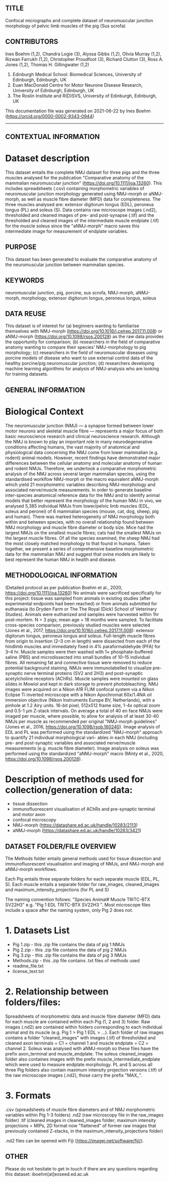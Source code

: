 ## TITLE
Confocal micrographs and complete dataset of neuromuscular junction morphology of 
pelvic limb muscles of the pig (Sus scrofa)

## CONTRIBUTORS
Ines Boehm (1,2), Chandra Logie (3), Alyssa Gibbs (1,2), Olivia Murray (1,2), 
Rizwan Farrukh (1,2), Christopher Proudfoot (3), Richard Clutton (3), Ross A. 
Jones (1,2), Thomas H. Gillingwater (1,2)
1. Edinburgh Medical School: Biomedical Sciences, University of Edinburgh, 
Edinburgh, UK 
2. Euan MacDonald Centre for Motor Neurone Disease Research, University of 
Edinburgh, Edinburgh, UK
3. The Roslin Institute and R(D)SVS, University of Edinburgh, Edinburgh, UK

This documentation file was generated on 2021-06-22 by Ines Boehm 
(https://orcid.org/0000-0002-9343-0944)

------------------------------------
## CONTEXTUAL INFORMATION
# Dataset description
This dataset entails the complete NMJ dataset for three pigs and the three 
muscles analysed for the publication "Comparative anatomy of the mammalian 
neuromuscular junction" (https://doi.org/10.1111/joa.13260). This includes 
spreadsheets (.csv) containing morphometric variables of neuromuscular junction 
morphology generated using NMJ-morph or aNMJ-morph, as well as muscle fibre 
diameter (MFD) data for completeness. The three muscles analysed are: extensor 
digitorum longus (EDL), peroneus longus (PL) and soleus (S). Data contains raw 
microscope images (.nd2), thresholded and cleaned images of pre- and post-synapse 
(.tif) and the thresholded and cleaned images of the intermediate muscle endplate 
(.tif) for the muscle soleus since the "aNMJ-morph" macro saves this intermediate 
image for measurement of endplate variables.

## PURPOSE
This dataset has been generated to evaluate the comparative anatomy of the 
neuromuscular junction between mammalian species.

## KEYWORDS
neuromuscular junction, pig, porcine, sus scrofa, NMJ-morph, aNMJ-morph, morphology,
extensor digitorum longus, peroneus longus, soleus

## DATA REUSE
This dataset is of interest for (a) beginners wanting to familiarise themselves 
with NMJ-morph (https://doi.org/10.1016/j.celrep.2017.11.008) or aNMJ-morph 
(https://doi.org/10.1098/rsos.200128) as the raw data provides the opportunity 
for comparison; (b) researchers in the field of comparative anatomy wanting to 
compare their species' NMJ-morphology to pig morphology; (c) researchers in the 
field of neuromuscular diseases using porcine models of disease who want to use 
external control data of the healthy porcine/pig neuromuscular junction; (d) 
researchers developing machine learning algorithms for analysis of NMJ-analysis 
who are looking for training datasets.

## GENERAL INFORMATION
# Biological Context
The neuromuscular junction (NMJ) — a synapse formed between lower motor neurons 
and skeletal muscle fibre — represents a major focus of both basic neuroscience 
research and clinical neuroscience research. 
Although the NMJ is known to play an important role in many neurodegenerative 
conditions affecting humans, the vast majority of anatomical and physiological 
data concerning the NMJ come from lower mammalian (e.g. rodent) animal models. 
However, recent findings have demonstrated major differences between the cellular 
anatomy and molecular anatomy of human and rodent NMJs. 
Therefore, we undertook a comparative morphometric analysis of the NMJ across 
several larger mammalian species, using the standardised worklfow NMJ-morph or 
the macro equivalent aNMJ-morph which yield 21 morphometric variables describing 
NMJ-morphology and associated nerve/muscle measurements. 
In order to generate baseline inter-species anatomical reference data for the NMJ 
and to identify animal models that better represent the morphology of the human 
NMJ in vivo, we analysed 5,385 individual NMJs from lower/pelvic limb muscles 
(EDL, soleus and peronei) of 6 mammalian species (mouse, cat, dog, sheep, pig 
and human). 
There was marked heterogeneity of NMJ morphology both within and between species, 
with no overall relationship found between NMJ morphology and muscle fibre 
diameter or body size. Mice had the largest NMJs on the smallest muscle fibres; 
cats had the smallest NMJs on the largest muscle fibres. 
Of all the species examined, the sheep NMJ had the most closely matched morphology 
to that found in humans. Taken together, we present a series of comprehensive 
baseline morphometric data for the mammalian NMJ and suggest that ovine models 
are likely to best represent the human NMJ in health and disease.

## METHODOLOGICAL INFORMATION
(Detailed protocol as per publication Boehm et al., 2020, https://doi.org/10.1111/joa.13260) 
No animals were sacrificed specifically for this project: tissue was sampled 
from animals in existing studies (after experimental endpoints had been reached) 
or from animals submitted for euthanasia (to Dryden Farm or The The Royal (Dick) 
School of Veterinary Studies). Animals were euthanized and samples were harvested 
within 1hr post-mortem. N = 3 pigs; mean age = 18 months were sampled. To 
facilitate cross-species comparison, previously studied muscles were selected 
(Jones et al., 2017, https://doi.org/10.1016/j.celrep.2017.11.008): extensor 
digitorum longus, peroneus longus and soleus.
Full-length muscle fibres from origin to insertion (2–3 cm in length) were 
dissected from each of the hindlimb muscles and immediately fixed in 4% 
paraformaldehyde (PFA) for 3–4 hr. Muscle samples were then washed with 
1× phosphate-buffered saline (PBS) and microdissected into small bundles of 
10–15 individual fibres. All remaining fat and connective tissue were removed to 
reduce potential background staining. NMJs were immunolabelled to visualize 
pre-synaptic nerve terminal proteins (SV2 and 2H3) and post-synaptic acetylcholine
receptors (AChRs). Muscle samples were mounted on glass slides in Mowiol and kept 
in dark storage to prevent photobleaching.
NMJ images were acquired on a Nikon A1R FLIM confocal system via a Nikon Eclipse 
Ti inverted microscope with a Nikon Apochromat 60x/1.4NA oil immersion objective 
(Nikon Instruments Europe BV, Netherlands), with a pinhole at 1.2 Airy units. 
16-bit pixel, 512x512 frame size, 1-4x optical zoom and 0.5-1 µm Z-stack intervals.
On average a total of 40 en face NMJs were imaged per muscle, where possible, 
to allow for analysis of at least 30-40 NMJs per muscle as recommended per original 
"NMJ-morph guidelines" (Jones et al., 2016, https://doi.org/10.1098/rsob.160240).
Image analysis of EDL and PL was performed using the standardized "NMJ-morph" 
approach to quantify 21 individual morphological vari- ables in each NMJ 
(including pre- and post-synaptic variables and associated nerve/muscle 
measurements (e.g. muscle fibre diameter). Image analysis on soleus was performed 
using the standardized "aNMJ-morph" macro (Minty et al., 2020, https://doi.org/10.1098/rsos.200128).

# Description of methods used for collection/generation of data: 
- tissue dissection
- immunofluorescent visualisation of AChRs and pre-synaptic terminal and motor axon
- confocal microscopy
- NMJ-morph (https://datashare.ed.ac.uk/handle/10283/2113)
- aNMJ-morph (https://datashare.ed.ac.uk/handle/10283/3421)

## DATASET FOLDER/FILE OVERVIEW
The Methods folder entails general methods used for tissue dissection and 
immunofluorescent visualisation and imaging of NMJs, and NMJ-morph and aNMJ-morph 
workflows.

Each Pig entails three separate folders for each separate muscle (EDL, PL, S).
Each muscle entails a separate folder for raw_images, cleaned_images and 
maximum_intensity_projections (for PL and S)

The naming convention follows: "Species Animal# Muscle TRITC-BTX SV22H3" e.g. 
"Pig 1 EDL TRITC-BTX SV22H3 ".
Most microscope files include a space after the naming system, only Pig 2 does not.

# 1. Datasets List
   * Pig 1.zip - this .zip file contains the data of pig 1 NMJs
   * Pig 2.zip - this .zip file contains the data of pig 2 NMJs
   * Pig 3.zip - this .zip file contains the data of pig 3 NMJs
   * Methods.zip - this .zip file contains .txt files of methods used
   * readme_file.txt
   * license_text.txt

# 2. Relationship between folders/files:
Spreadsheets of morphometric data and muscle fibre diameter (MFD) data for each 
muscle are contained within each Pig (1, 2 and 3) folder. 
Raw images (.nd2) are contained within folders corresponding to each individual 
animal and its muscle (e.g. Pig 1 > Pig 1 EDL > ...).
Each folder of raw images contains a folder "cleaned_images" with images (.tif) 
of thresholded and cleaned axon terminals = C1 = channel 1 and muscle endplate = 
C2 = channel 2. 
Soleus was analysed with aNMJ-morph so these files have the prefix 
axon_terminal and muscle_endplate. The soleus cleaned_images folder also containes
images with the prefix muscle_intermediate_endplate which were used to measure 
endplate morphology.
PL and S across all three Pig folders also contain maximum intensity projection 
versions (.tif) of the raw microscope images (.nd2), those carry the prefix "MAX_".

# 3. Formats
.csv (spreadsheets of muscle fibre diameters and of NMJ morphometric variables 
within Pig 1-3 folders)
.nd2 (raw microscopy file in the raw_images folder)
.tif (cleaned images in cleaned_images folder; maximum intensity projections = 
MIPs, 2D format now "flattened" of former raw images that previously contained 
Z-stacks, in the maximum_intensity_projections folder)

.nd2 files can be opened with Fiji (https://imagej.net/software/fiji/).

## OTHER 
Please do not hesitate to get in touch if there are any questions regarding 
this dataset: iboehm[at]exseed.ed.ac.uk
